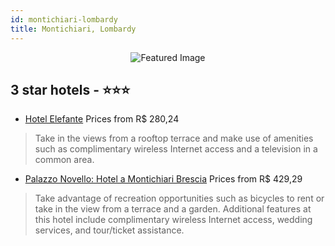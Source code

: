 ```yaml
---
id: montichiari-lombardy
title: Montichiari, Lombardy
---
```


<center><img src="https://i.travelapi.com/hotels/31000000/30380000/30378600/30378542/18aa42b8_z.jpg" alt="Featured Image" /></center>


##  3 star hotels - ⭐️⭐️⭐️

-    [Hotel Elefante](https://us.hurb.com/hotels/montichiari/hotel-elefante-JNP-JP454517?cmp=18055) Prices from R$ 280,24
   > Take in the views from a rooftop terrace and make use of amenities such as complimentary wireless Internet access and a television in a common area.
-    [Palazzo Novello: Hotel a Montichiari Brescia](https://us.hurb.com/hotels/montichiari/palazzo-novello-hotel-a-montichiari-brescia-JNP-JP666773?cmp=18055) Prices from R$ 429,29
   > Take advantage of recreation opportunities such as bicycles to rent or take in the view from a terrace and a garden. Additional features at this hotel include complimentary wireless Internet access, wedding services, and tour/ticket assistance.
